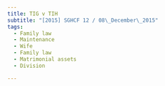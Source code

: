 ```yaml
---
title: TIG v TIH 
subtitle: "[2015] SGHCF 12 / 08\_December\_2015"
tags:
  - Family law
  - Maintenance
  - Wife
  - Family law
  - Matrimonial assets
  - Division

---
```


